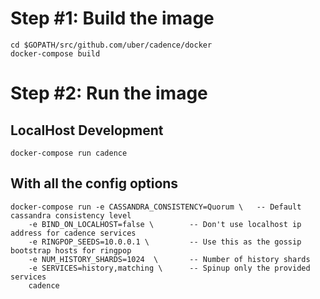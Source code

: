 Step #1: Build the image
========================
```
cd $GOPATH/src/github.com/uber/cadence/docker
docker-compose build
```

Step #2: Run the image
======================

LocalHost Development
---------------------

```
docker-compose run cadence
```

With all the config options
----------------------------
```
docker-compose run -e CASSANDRA_CONSISTENCY=Quorum \   -- Default cassandra consistency level
    -e BIND_ON_LOCALHOST=false \        -- Don't use localhost ip address for cadence services
    -e RINGPOP_SEEDS=10.0.0.1 \         -- Use this as the gossip bootstrap hosts for ringpop
    -e NUM_HISTORY_SHARDS=1024  \       -- Number of history shards
    -e SERVICES=history,matching \      -- Spinup only the provided services
    cadence
```
